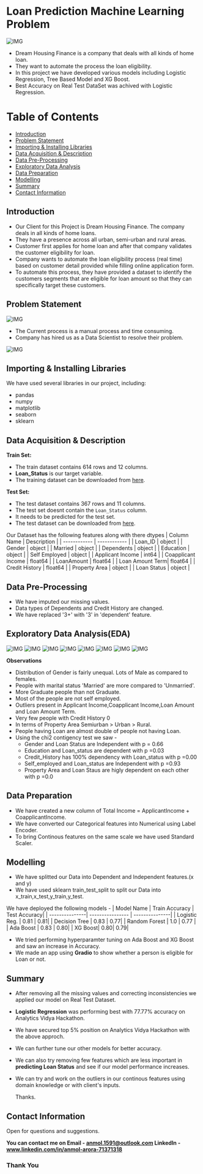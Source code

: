 # Loan Prediction Machine Learning Problem
![IMG](https://github.com/AnmolArora15/Loan-Prediction---ML-Problem/blob/main/Images/loan.jpeg "IMG")

- Dream Housing Finance is a company that deals with all kinds of home loan.
- They want to automate the process the loan eligibility.
- In this project we have developed various models including Logistic Regression, Tree Based Model and XG Boost. 
- Best Accuracy on Real Test DataSet was achived with Logistic Regression.

# Table of Contents

- [Introduction](#introduction)
- [Problem Statement](#problem-statement)
- [Importing & Installing Libraries](#importing--installing-libraries)
- [Data Acquisition & Description](#data-acquisition--description)
- [Data Pre-Processing](#data-pre-processing)
- [Exploratory Data Analysis](#exploratory-data-analysis)
- [Data Preparation](#data-preparation)
- [Modelling](#modelling)
- [Summary](#summary)
- [Contact Information](#contact-information)

## Introduction
- Our Client for this Project is Dream Housing Finance. The company deals in all kinds of home loans.
- They have a presence across all urban, semi-urban and rural areas.
- Customer first applies for home loan and after that company validates the customer eligibility for loan.
- Company wants to automate the loan eligibility process (real time) based on customer detail provided while filling online application form.
- To automate this process, they have provided a dataset to identify the customers segments that are eligible for loan amount so that they can specifically target these customers.

## Problem Statement
![IMG](https://github.com/AnmolArora15/Loan-Prediction---ML-Problem/blob/main/Images/loan2.jpeg)
- The Current process is a manual process and time consuming.
- Company has hired us as a Data Scientist to resolve their problem.

![IMG](https://github.com/AnmolArora15/Loan-Prediction---ML-Problem/blob/main/Images/OIP.jpeg)

## Importing & Installing Libraries
We have used several libraries in our project, including:
- pandas
- numpy
- matplotlib
- seaborn
- sklearn
  
## Data Acquisition & Description
**Train Set:**

- The train dataset contains 614 rows and 12 columns.
- **Loan_Status** is our target variable.
- The training dataset can be downloaded from [here](https://raw.githubusercontent.com/AnmolArora15/Loan-Prediction---ML-Problem/main/Dataset/train1.csv).

**Test Set:**

- The test dataset contains 367 rows and 11 columns.
- The test set doesnt contain the `Loan_Status` column.
- It needs to be predicted for the test set.
- The test dataset can be downloaded from [here](https://raw.githubusercontent.com/AnmolArora15/Loan-Prediction---ML-Problem/main/Dataset/test_lAUu6dG%20(2).csv).

Our Dataset has the following features along with there dtypes 
| Column Name  | Description  |
| ------------ | ------------ |
| Loan_ID  | object   |
| Gender  | object  |
| Married  | object  |
| Dependents  | object  |
| Education  | object  |
| Self Employed  | object  |
| Applicant Income  | int64  |
| Coapplicant Income  | float64  |
| LoanAmount | float64   |
| Loan Amount Term| float64 |
| Credit History | float64 |
| Property Area | object |
| Loan Status | object |

## Data Pre-Processing
- We have imputed our missing values.
- Data types of Dependents and Credit History are changed.
- We have replaced '3+' with '3' in 'dependent' feature.

## Exploratory Data Analysis(EDA)

![IMG](https://github.com/AnmolArora15/Loan-Prediction---ML-Problem/blob/main/Images/loan_status.png)
![IMG](https://github.com/AnmolArora15/Loan-Prediction---ML-Problem/blob/main/Images/gender.png)
![IMG](https://github.com/AnmolArora15/Loan-Prediction---ML-Problem/blob/main/Images/credit_history.png)
![IMG](https://github.com/AnmolArora15/Loan-Prediction---ML-Problem/blob/main/Images/marital_status.png)
![IMG](https://github.com/AnmolArora15/Loan-Prediction---ML-Problem/blob/main/Images/self_employed.png)
![IMG](https://github.com/AnmolArora15/Loan-Prediction---ML-Problem/blob/main/Images/heatmap.png)
![IMG](https://github.com/AnmolArora15/Loan-Prediction---ML-Problem/blob/main/Images/applicant_income%26status.png)
![IMG](https://github.com/AnmolArora15/Loan-Prediction---ML-Problem/blob/main/Images/loan_amount%26status.png)


**Observations**
- Distribution of Gender is fairly unequal. Lots of Male as compared to females.
- People with marital status 'Married' are more compared to 'Unmarried'.
- More Graduate people than not Graduate.
- Most of the people are not self employed.
- Outliers present in Applicant Income,Coapplicant Income,Loan Amount and Loan Amount Term.
- Very few people with Credit History 0
- In terms of Property Area Semiurban > Urban > Rural.
- People having Loan are almost double of people not having Loan. 
- Using the chi2 contigency test we saw -
	- Gender and Loan Status are Independent with p = 0.66
	- Education and Loan_status are dependent with p =0.03
	- Credit_History has 100% dependency with Loan_status with p =0.00
	- Self_employed and Loan_status are Independent with p =0.93
	- Property Area and Loan Staus are higly dependent on each other with p =0.0

## Data Preparation
- We have created a new column of Total Income = ApplicantIncome + CoapplicantIncome.
- We have converted our Categorical features into Numerical using Label Encoder.
- To bring Continous features on the same scale we have used Standard Scaler.

## Modelling
- We have splitted our Data into Dependent and Independent features.(x and y)
- We have used sklearn train_test_split to split our Data into x_train,x_test,y_train,y_test.

We have deployed the following models - 
| Model Name | Train Accuracy | Test Accuracy|
| ---------------| ---------------- | ---------------|
| Logistic Reg.  | 0.81      | 0.81|
| Decision Tree | 0.83      | 0.77|
| Random Forest | 1.0 | 0.77 |
| Ada Boost | 0.83 | 0.80|
| XG Boost| 0.80|  0.79|

- We tried performing hyperparamter tuning on Ada Boost and XG Boost and saw an increase in Accuracy.
- We made an app using **Gradio** to show whether a person is eligible for Loan or not.

## Summary
- After removing all the missing values and correcting inconsistencies we applied our model on Real Test Dataset.
- **Logistic Regression** was performing best with 77.77% accuracy on Analytics Vidya Hackathon.
- We have secured top 5% position on Analytics Vidya Hackathon with the above approch.
- We can further tune our other models for better accuracy.
- We can also try removing few features which are less important in **predicting Loan Status** and see if our model performance increases.
- We can try and work on the outliers in our continous features using domain knowledge or with client's inputs.  

  Thanks.

## Contact Information
Open for questions and suggestions.

**You can contact me on Email - anmol.1591@outlook.com
LinkedIn - www.linkedin.com/in/anmol-arora-71371318**

### Thank You







